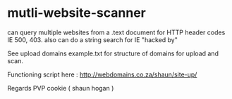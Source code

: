 # mutli-website-scanner
can query multiple websites from a .text document for HTTP header codes IE 500, 403. also can do a  string search for IE "hacked by"

See upload domains example.txt for structure of domains for upload and scan.

Functioning script here : http://webdomains.co.za/shaun/site-up/

Regards
PVP cookie ( shaun hogan )

